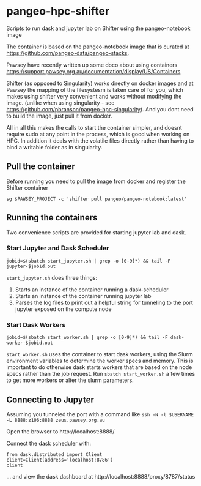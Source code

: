 # pangeo-hpc-shifter
Scripts to run dask and jupyter lab on Shifter using the pangeo-notebook image

The container is based on the pangeo-notebook image that is curated at https://github.com/pangeo-data/pangeo-stacks. 

Pawsey have recently written up some doco about using containers https://support.pawsey.org.au/documentation/display/US/Containers

Shifter (as opposed to Singularity) works directly on docker images and at Pawsey the mapping of the filesystesm is taken care of for you, which makes using shifter very convenient and works without modifying the image. (unlike when using singularity - see https://github.com/pbranson/pangeo-hpc-singularity). And you dont need to build the image, just pull it from docker.

All in all this makes the calls to start the container simpler, and doesnt require sudo at any point in the process, which is good when working on HPC. In addition it deals with the volatile files directly rather than having to bind a writable folder as in singularity. 

## Pull the container

Before running you need to pull the image from docker and register the Shifter container

```
sg $PAWSEY_PROJECT -c 'shifter pull pangeo/pangeo-notebook:latest'
```

## Running the containers
Two convenience scripts are provided for starting jupyter lab and dask.

### Start Jupyter and Dask Scheduler

`jobid=$(sbatch start_jupyter.sh | grep -o [0-9]*) && tail -F jupyter-$jobid.out`

`start_jupyter.sh` does three things:
 1. Starts an instance of the container running a dask-scheduler
 2. Starts an instance of the container running jupyter lab
 3. Parses the log files to print out a helpful string for tunneling to the port jupyter exposed on the compute node

### Start Dask Workers

`jobid=$(sbatch start_worker.sh | grep -o [0-9]*) && tail -F dask-worker-$jobid.out`

`start_worker.sh` uses the container to start dask workers, using the Slurm environment variables to determine the worker specs and memory. This is important to do otherwise dask starts workers that are based on the node specs rather than the job request. Run `sbatch start_worker.sh` a few times to get more workers or alter the slurm parameters.

## Connecting to Jupyter

Assuming you tunneled the port with a command like
`ssh -N -l $USERNAME -L 8888:z106:8888 zeus.pawsey.org.au`

Open the browser to http://localhost:8888/

Connect the dask scheduler with:
```
from dask.distributed import Client
client=Client(address='localhost:8786')
client
```
... and view the dask dashboard at http://localhost:8888/proxy/8787/status
